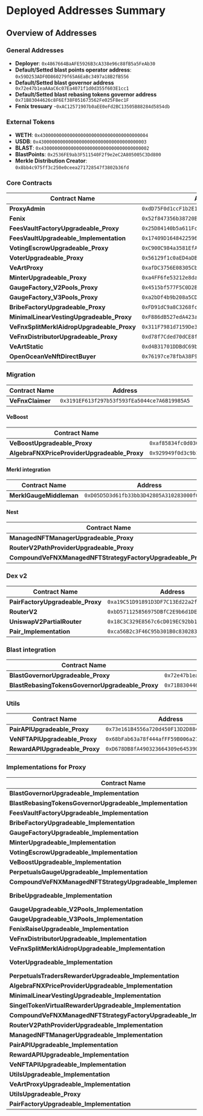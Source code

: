 # Deployed Addresses Summary

## Overview of Addresses

### General Addresses

- **Deployer**: `0x4867664BaAFE5926B3cA338e96c88fB5a5FeAb30`
- **Default/Setted blast points operator address**: `0x59D253ADF0D860279f65A6EaBc3497a18B2fB556`
- **Default/Setted blast governor address**` 0x72e47b1eaAAaC6c07Ea4071f1d0d355f603E1cc1` 
- **Default/Setted blast rebasing tokens governor address**` 0x71B83044626c8F6Ef38F051673562Fe025F8ec1F` 
- **Fenix tresuary** -`0xAC12571907b0aEE0eFd2BC13505B88284d5854db`

### External Tokens
- **WETH**: `0x4300000000000000000000000000000000000004`
- **USDB**: `0x4300000000000000000000000000000000000003`
- **BLAST**: `0x4300000000000000000000000000000000000002`
- **BlastPoints**: `0x2536FE9ab3F511540F2f9e2eC2A805005C3Dd800`
- **Merkle Distribution Creator**: `0x8bb4c975ff3c250e0ceea271728547f3802b36fd`

### Core Contracts

| Contract Name | Address |
| -------------- | ------- |
| **ProxyAdmin** | `0xdD75F0d1ccF1b2E115d87f0177b67c0F0F8429B5` |
| **Fenix** | `0x52f847356b38720B55ee18Cb3e094ca11C85A192` |
| **FeesVaultFactoryUpgradeable_Proxy** | `0x25D84140b5a611Fc8b13B0a73b7ac86d30C81edB` |
| **FeesVaultUpgradeable_Implementation** |`0x17409D1648422596B447BC3FcEE92a5f291e4604` |
| **VotingEscrowUpgradeable_Proxy** | `0xC900C984a3581EfA4Fb56cAF6eF19721aAFbB4f9` |
| **VoterUpgradeable_Proxy** | `0x56129f1c0aED4aDBeE862986FAcE5Ba8c9aC3d9B` |
| **VeArtProxy** | `0xafDC3756E08305Cb4F856B3511A72eD5D50d5b11` |
| **MinterUpgradeable_Proxy** | `0xa4FF6fe53212e8da028e0a34819006A26615D9f8` |
| **GaugeFactory_V2Pools_Proxy** | `0x4515bf577F5C0D2B42b2528d5dD8C4eC47EFA408` |
| **GaugeFactory_V3Pools_Proxy** | `0xa2bDf4b9b208a5CD99675Ba8D87c40dE1911Fbe9` |
| **BribeFactoryUpgradeable_Proxy** | `0xFD91dC9a8C3268fc556838baEd5871BE3Af6f32e` |
| **MinimalLinearVestingUpgradeable_Proxy** | `0xF886dB527edA423a160B89eDe5505E644C581E9e`|
| **VeFnxSplitMerklAidropUpgradeable_Proxy** | `0x311F7981d7159De374c378Be0815DC4257b50468` |
| **VeFnxDistributorUpgradeable_Proxy** | `0xd78f7Cded70dCE8f65D53F951fC4f5F75D2713D9` |
| **VeArtStatic** | `0xd4B31701DDBdC69bb4e8aB7118d73151CaC5c90F` |
| **OpenOceanVeNftDirectBuyer** | `0x76197ce78fbA38F996FcBCd6BA47041a8E36E7A4`|

### Migration
| Contract Name | Address |
| -------------- | ------- |
| **VeFnxClaimer** | `0x3191EF613f297b53f593fEa5044ce7A6B19985A5` |

#### VeBoost
| Contract Name | Address |
| ------------- | ------- |
| **VeBoostUpgradeable_Proxy** | `0xaf85834fc0d0302c82919E10c8817609a310fd2c` |
| **AlgebraFNXPriceProviderUpgradeable_Proxy** | `0x929949f0d3c9b19e142ac20Ae49A1447D67F4163` |


#### Merkl integration
| Contract Name | Address |
| ------------- | ------- |
| **MerklGaugeMiddleman** | `0xD05D5D3d61fb33bb3D42805A310283000f02cFd9` |

#### Nest
| Contract Name | Address |
| ------------- | ------- |
| **ManagedNFTManagerUpgradeable_Proxy** | `0x1A24B4bD1F8BE73098342167Cb3fE63FD1EaC42B` |
| **RouterV2PathProviderUpgradeable_Proxy** | `0x8231A273e43B042D374d8D11Fe904482d2c91CC6` |
| **CompoundVeFNXManagedNFTStrategyFactoryUpgradeable_Proxy** |`0xdb60b6cEB16dB04db0A6Fe85b1fE868FFdA20660` |

### Dex v2

| Contract Name | Address |
| ------------- | ------- |
| **PairFactoryUpgradeable_Proxy** | `0xa19C51D91891D3DF7C13Ed22a2f89d328A82950f` |
| **RouterV2** | `0xbD571125856975DBfC2E9b6d1DE496D614D7BAEE` |
| **UniswapV2PartialRouter** | `0x18C3C329E8567c6cD019EC92bb1134E1e8F76Eaf` |
| **Pair_Implementation** | `0xca56B2c3F46C95b301B0c830283c065c2bF9D4bb` |



### Blast integration
| Contract Name | Address |
| ------------- | ------- |
| **BlastGovernorUpgradeable_Proxy** | `0x72e47b1eaAAaC6c07Ea4071f1d0d355f603E1cc1` |
| **BlastRebasingTokensGovernorUpgradeable_Proxy** | `0x71B83044626c8F6Ef38F051673562Fe025F8ec1F` |



### Utils
| Contract Name | Address |
| ------------- | ------- |
| **PairAPIUpgradeable_Proxy** | `0x73e161B4556a720d450F13D2D884D0f2f8147cdd` |
| **VeNFTAPIUpgradeable_Proxy** | `0x68bFab63a78f444afFF59B006a2163c221CDEd71` |
| **RewardAPIUpgradeable_Proxy** | `0xD678DB8fA490323664309e645390b6D8ee327FfE` |


### Implementations for Proxy

| Contract Name | Address |
| ------------- | ------- |
| **BlastGovernorUpgradeable_Implementation** | `0x2A22fC295cf3771015e18c08F37A5D65E313349d` |
| **BlastRebasingTokensGovernorUpgradeable_Implementation** | `0x45882278Dc8D8DD2199aED9905A825C5acED2902`|
| **FeesVaultFactoryUpgradeable_Implementation** | `0x17409D1648422596B447BC3FcEE92a5f291e4604` |
| **BribeFactoryUpgradeable_Implementation** | `0xb0Aea7dFfA05C17e3A52A2f6219535e78d631961`  |
| **GaugeFactoryUpgradeable_Implementation** | `0x1b9E41D2Fb5668E6333849E56A6A3B8e95a1f8F1` |
| **MinterUpgradeable_Implementation** | `0x081d528D4dc4a2f3424C6Bdde43F950007cEe944`  |
| **VotingEscrowUpgradeable_Implementation** | `0xC900C984a3581EfA4Fb56cAF6eF19721aAFbB4f9`|
| **VeBoostUpgradeable_Implementation** | `0xAA9378E03b4852EA02466Ad1a4BF685715a3F6d7` |
| **PerpetualsGaugeUpgradeable_Implementation** | `0xEbbA76Fc6045E0F5903BF2DE1e2AFE9c0df94622` |
| **CompoundVeFNXManagedNFTStrategyUpgradeable_Implementation** | `0xdC2a9AA0c13576CE714DCF4e81145D486444F103` |
| **BribeUpgradeable_Implementation** | `0xf20C7F5FFE38Cd82EAa7e6C62cff383D07b6C8eC` (Future: 0x6564aBfCadB199Edf0E3A4F2f63b4Bc03B9266eC) |
| **GaugeUpgradeable_V2Pools_Implementation** | `0x67d391Aa49ddD09E57b0b9226e2891e408621e9b` |
| **GaugeUpgradeable_V3Pools_Implementation** | `0x58D12813E77B87c67ccC9312598c8E1d35B96E23` |
| **FenixRaiseUpgradeable_Implementation** | `0xbE9395E1F7D07e3Ce241b1ba0D95c83a883b9e6c` |
| **VeFnxDistributorUpgradeable_Implementation** | `0x9d15070F302F3392674C33403C4396312EA566E9` |
| **VeFnxSplitMerklAidropUpgradeable_Implementation** | `0x1D099397B2049Ce63eE051801E5A774A4E60F6cd`|
| **VoterUpgradeable_Implementation** | `0xA709D35d4192B9e055B132a3316a38765dA87c2D` (Future: 0xb9C4C2b2c978c39DA4d870cbA1D71b457FAAafAB)|
| **PerpetualsTradersRewarderUpgradeable_Implementation** | `0x2bA2D6E0810b3263AbBc2eA797E94D3bC8bdb564` |
| **AlgebraFNXPriceProviderUpgradeable_Implementation** | `0x2c166ab0429e8f10d806FF86eddb59Eb2548B311` |
| **MinimalLinearVestingUpgradeable_Implementation** | `0xA4C830D9C19b6b881408cf74e00Cff1ad3800270` |
| **SingelTokenVirtualRewarderUpgradeable_Implementation** | `0xA2b8815b1761Ea8cc351Ca6619d1AC2998561196` |
| **CompoundVeFNXManagedNFTStrategyFactoryUpgradeable_Implementation** | `0xefE86ABbF1C18Df85a77e80cC60dFb4d46365CF1` |
| **RouterV2PathProviderUpgradeable_Implementation** | `0xbD7852f7e21bc23944A2809315385733C734369c` |
| **ManagedNFTManagerUpgradeable_Implementation** | `0x5db6c3B0F80D28ca0c4b96167C5957c44561171d`|
| **PairAPIUpgradeable_Implementation** | `0x2f0044922D9a58F8EcC78D4f898eA64FCa364E71` |
| **RewardAPIUpgradeable_Implementation** | `0xd791d71fe726e226c1a9d04b73eecb4eaa666e76`|
| **VeNFTAPIUpgradeable_Implementation** | `0xD5926da7196096101E7cd4742bA0f853C2b8db0E`|
| **UtilsUpgradeable_Implementation** | `0xdFC1aA538166d2DeB49765Ee74841a6ea5278D5f` |
| **VeArtProxyUpgradeable_Implementation** | `0xdc24C85A65580fF0d6c9178534e98ac4C8eCE8f8` |
| **UtilsUpgradeable_Proxy** | `0x0c39cC69DD9f0a06360be1E8d46565eC24Ad7A4F` |
| **PairFactoryUpgradeable_Implementation** | `0x0b3F38F9a1C62065234e234Ac8a9Edc6743563E9` |
